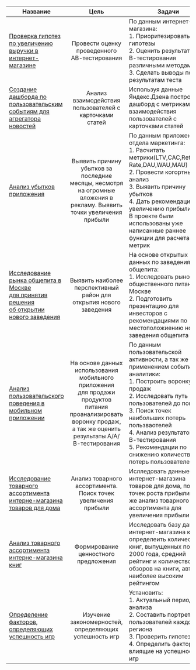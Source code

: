 | Название                                                                                                                                                                       |                                                                                    Цель                                                                                     | Задачи                                                                                                                                                                                                                                                                                                                               | Инструменты                                                                                                                                                                |
|--------------------------------------------------------------------------------------------------------------------------------------------------------------------------------|:---------------------------------------------------------------------------------------------------------------------------------------------------------------------------:|--------------------------------------------------------------------------------------------------------------------------------------------------------------------------------------------------------------------------------------------------------------------------------------------------------------------------------------|----------------------------------------------------------------------------------------------------------------------------------------------------------------------------|
| [Проверка гипотез по  увеличению выручки в интернет-магазине](./project_ab_test "Проверка гипотез по увеличению выручки в интернет-магазине")                                  |                                                                Провести оценку проведенного АВ-тестирования                                                                 | По данным интернет-магазина:<br/>1. Приоритезировать гипотезы<br/>2. Оценить результаты А/В-тестирования различными методами<br/> 3. Сделать выводы по результатам теста                                                                                                                                                             | Python, Pandas, <br/>Matplotlib, SciPy, A/B-тестирование, проверка статистических гипотез                                                                                  | 
| [Создание дашборда по пользовательским событиям для агрегатора новостей](https://public.tableau.com/app/profile/sofiya3556/viz/MyFirstVizv_2/Dashboard1?publish=yes "Дашбордл") |                                                           Анализ взаимодействия пользователей с карточками статей                                                           | Используя данные Яндекс.Дзена построить дашборд с метриками взаимодействия пользователей с карточками статей                                                                                                                                                                                                                         | Python,  PostgreSQL, Tableau, продуктовые метрики, построение дашбордов                                                                                                    |
| [Анализ убытков приложения](./project_app_metrics "Анализ убытков приложения")                                                                                                 |                           Выявить причину убытков за последние месяцы, несмотря на огромные вложения в рекламу. Выявить точки увеличения прибыли                            | По данным приложения и отдела маркетинга:<br/>1. Расчитать метрики(LTV,CAC,Retention Rate,DAU,WAU,MAU)<br/>2. Провести когортный анализ<br/>3. Выявить причину убытков <br/>4. Дать рекомендации по увеличению прибыли.<br/> В проекте были использованы уже написанные раннее функции для расчета метрик                            | Python, Pandas, Seaborn,Matplotlib,когортный анализ, юнит-экономика, продуктовые метрики                                                                                   |
| [Исследование рынка общепита в Москве<br/> для принятия решения <br/>об открытии нового заведения](./project_cafe_msk "Исследование рынка общепита в Москве")                  |                                                     Выявить наиболее перспективный район для открытия нового заведения                                                      | На основе открытых данных по заведениям общепита:<br/>1. Исследовать рынок общественного питания в Москве<br/>2. Подготовить презентацию для инвесторов с рекомендациями по местоположиению нового заведения общепита                                                                                                                | Python, Pandas, Seaborn, Plotly,визуализация данных                                                                                                                        |
| [Анализ пользовательского поведения в мобильном приложении](./project_shop_products "Анализ пользовательского поведения в приложении продуктов")                               | На основе данных использования мобильного приложения<br/>для продажи продуктов питания <br/>проанализировать воронку продаж, а так же оценить результаты А/А/В-тестирования | По данным пользовательской активности, а так же с применением событийной аналитики:<br/>1. Построить воронку продаж <br/>2. Исследовать путь пользователей до покупки<br/>3. Поиск точек наибольших потерь пользваотелей<br/>4. Анализ результатов А/А/В-тестирования<br/>5. Рекомендации по снижению количества потерь пользователей | A/B-тестирование, Python, Pandas,Matplotlib, Seaborn,Plotly, событийная аналитика, продуктовые метрики,  визуализация данных,проверка статистических гипотез               |
| [Исследование товарного ассортимента  интерне-магазина  товаров для дома](./project_online_shop_for_home "Исследование товарного ассортимента товаров для дома")               |                                                        Анализ товарного ассортимента. Поиск точек увеличения прибыли                                                        | Ислледовать данные интернет-магазина товаров для дома, поиск точек роста прибыли, а так же анализ товарного ассортимента для увеличения прибыли                                                                                                                                                                                      | Python, Pandas, Seaborn, Matplotlib, SciPy, Tableau, проверка статистических гипотез,построение дашборда, визуализация данных                                              |
| [Анализ товарного ассортимента  интерне-магазина книг](./project_shop_books "Анализ товарного ассортимента интернет-магазина книг")                                            |                                                                    Формирование ценностного предложения                                                                     | Исследовать базу данных интернет-магазина книг, определеить количество книг, выпущенных после 2000 года, средний рейтинг и количество обзоров на книги, автора с наиболее высоким рейтингом                                                                                                                                          | Python, Pandas, Seaborn, Matplotlib, SciPy, Tableau, проверка статистических гипотез,построение дашборда, визуализация данных                                              |
| [Определение факторов, определяющих успешность игр](./project_game_dev "Определение факторов, влияющих на успешность игр")                                                     |                                                           Изучение закономерностей, определяющих успешность игр                                                             | Установить:<br/>1. Актуальный период для анализа<br/>2. Составить портреты пользователей каждого региона<br/>3. Проверить гипотезы<br/>4. Определить факторы, влиящие на успешность игр                                                                                                                                                                                                    | Python, Pandas, NumPy, Seaborn, Matplotlib, предобработка данных, исследовательский анализ, описательная статистика, проверка статистических гипотез, визуализация данных  |